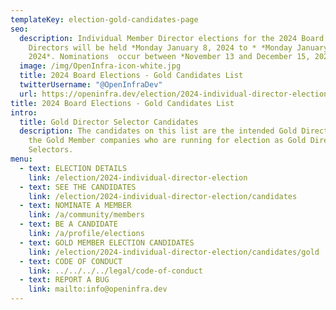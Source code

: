```yaml
---
templateKey: election-gold-candidates-page
seo:
  description: Individual Member Director elections for the 2024 Board of
    Directors will be held *Monday January 8, 2024 to * *Monday January 12,
    2024*. Nominations  occur between *November 13 and December 15, 2023*.
  image: /img/OpenInfra-icon-white.jpg
  title: 2024 Board Elections - Gold Candidates List
  twitterUsername: "@OpenInfraDev"
  url: https://openinfra.dev/election/2024-individual-director-election/candidates/gold
title: 2024 Board Elections - Gold Candidates List
intro:
  title: Gold Director Selector Candidates
  description: The candidates on this list are the intended Gold Directors from
    the Gold Member companies who are running for election as Gold Director
    Selectors.
menu:
  - text: ELECTION DETAILS
    link: /election/2024-individual-director-election
  - text: SEE THE CANDIDATES
    link: /election/2024-individual-director-election/candidates
  - text: NOMINATE A MEMBER
    link: /a/community/members
  - text: BE A CANDIDATE
    link: /a/profile/elections
  - text: GOLD MEMBER ELECTION CANDIDATES
    link: /election/2024-individual-director-election/candidates/gold
  - text: CODE OF CONDUCT
    link: ../../../../legal/code-of-conduct
  - text: REPORT A BUG
    link: mailto:info@openinfra.dev
---
```

